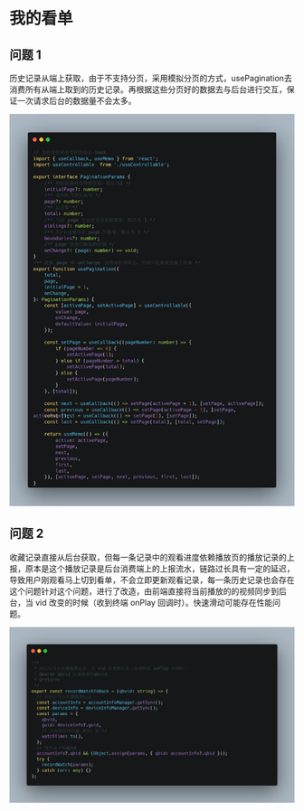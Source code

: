 # 我的看单

## 问题 1

历史记录从端上获取，由于不支持分页，采用模拟分页的方式，usePagination去消费所有从端上取到的历史记录。再根据这些分页好的数据去与后台进行交互，保证一次请求后台的数据量不会太多。

![](../../public/project/theater/my-watchlist/1.png)

## 问题 2

收藏记录直接从后台获取，但每一条记录中的观看进度依赖播放页的播放记录的上报，原本是这个播放记录是后台消费端上的上报流水，链路过长具有一定的延迟，导致用户刚观看马上切到看单，不会立即更新观看记录，每一条历史记录也会存在这个问题针对这个问题，进行了改造，由前端直接将当前播放的的视频同步到后台，当 vid 改变的时候（收到终端 onPlay 回调时）。快速滑动可能存在性能问题。

![](../../public/project/theater/my-watchlist/2.png)